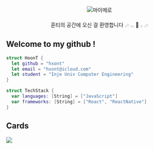 <div align="center">
  <img src="https://github.com/user-attachments/assets/f1274d86-e982-49b2-ad2e-e57cf9537b1b" alt="마이메로" />
  <br><br>
  훈티의 공간에 오신 걸 환영합니다 𓈒𓏸 𓂂𓈒 💖 𓂂 𓈒𓏸﻿ 
  
  <div align="left">
    
## Welcome to my github !
```swift
struct HoonT {
  let github = "hxont"
  let email = "hxont@icloud.com"
  let student = "Inje Univ Computer Engineering"
}

struct TechStack {
  var languages: [String] = ["JavaScript"]
  var frameworks: [String] = ["React", "ReactNative"]
}
```
## Cards
  <a href="https://solved.ac/profile/queenly9"><img src="https://github-readme-solvedac-hyp3rflow.vercel.app/api/?handle=queenly9"/></a>

